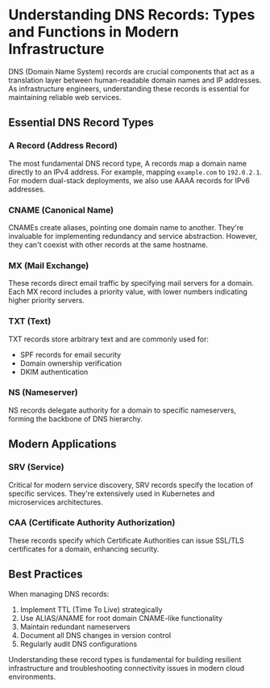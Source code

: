 
# Understanding DNS Records: Types and Functions in Modern Infrastructure

DNS (Domain Name System) records are crucial components that act as a translation layer between human-readable domain names and IP addresses. As infrastructure engineers, understanding these records is essential for maintaining reliable web services.

## Essential DNS Record Types

### A Record (Address Record)
The most fundamental DNS record type, A records map a domain name directly to an IPv4 address. For example, mapping `example.com` to `192.0.2.1`. For modern dual-stack deployments, we also use AAAA records for IPv6 addresses.

### CNAME (Canonical Name)
CNAMEs create aliases, pointing one domain name to another. They're invaluable for implementing redundancy and service abstraction. However, they can't coexist with other records at the same hostname.

### MX (Mail Exchange)
These records direct email traffic by specifying mail servers for a domain. Each MX record includes a priority value, with lower numbers indicating higher priority servers.

### TXT (Text)
TXT records store arbitrary text and are commonly used for:
- SPF records for email security
- Domain ownership verification
- DKIM authentication

### NS (Nameserver)
NS records delegate authority for a domain to specific nameservers, forming the backbone of DNS hierarchy.

## Modern Applications

### SRV (Service)
Critical for modern service discovery, SRV records specify the location of specific services. They're extensively used in Kubernetes and microservices architectures.

### CAA (Certificate Authority Authorization)
These records specify which Certificate Authorities can issue SSL/TLS certificates for a domain, enhancing security.

## Best Practices

When managing DNS records:
1. Implement TTL (Time To Live) strategically
2. Use ALIAS/ANAME for root domain CNAME-like functionality
3. Maintain redundant nameservers
4. Document all DNS changes in version control
5. Regularly audit DNS configurations

Understanding these record types is fundamental for building resilient infrastructure and troubleshooting connectivity issues in modern cloud environments.
